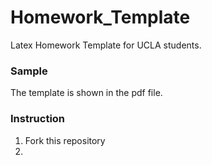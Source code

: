 # Homework_Template
Latex Homework Template for UCLA students. 

### Sample 

The template is shown in the pdf file. 



### Instruction 

1. Fork this repository 
2. ​



